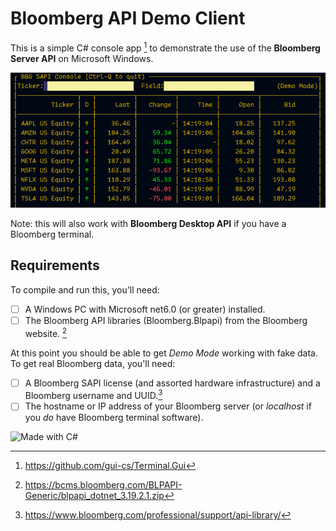 # Bloomberg API Demo Client
This is a simple C# console app [^1] to demonstrate the use of the **Bloomberg Server API** on Microsoft Windows.

![screenshot](https://github.com/AlfredBr/Bloomberg-Server-API-Demo/blob/main/Bloomberg%20Demo%20App.png)

Note: this will also work with **Bloomberg Desktop API** if you have a Bloomberg terminal.

## Requirements

To compile and run this, you'll need:

- [ ] A Windows PC with Microsoft net6.0 (or greater) installed.
- [ ] The Bloomberg API libraries (Bloomberg.Blpapi) from the Bloomberg website. [^2]

At this point you should be able to get _Demo Mode_ working with fake data.  To get real Bloomberg data, you'll need:

- [ ] A Bloomberg SAPI license (and assorted hardware infrastructure) and a Bloomberg username and UUID.[^3]
- [ ] The hostname or IP address of your Bloomberg server (or *localhost* if you _do_ have Bloomberg terminal software).

[^1]: https://github.com/gui-cs/Terminal.Gui
[^2]: https://bcms.bloomberg.com/BLPAPI-Generic/blpapi_dotnet_3.19.2.1.zip
[^3]: https://www.bloomberg.com/professional/support/api-library/

![Made with C#](https://forthebadge.com/images/badges/made-with-c-sharp.svg)
